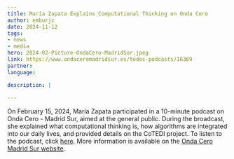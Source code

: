 ```yaml
---
title: María Zapata Explains Computational Thinking on Onda Cero
author: emburjc
date: 2024-11-12
tags: 
- news
- media
hero: 2024-02-Picture-OndaCero-MadridSur.jpeg
link: https://www.ondaceromadridsur.es/todos-podcasts/16369
partner: 
language: 

description: |
  
---
```


On February 15, 2024, María Zapata participated in a 10-minute podcast on Onda Cero - Madrid Sur, aimed at the general public. During the broadcast, she explained what computational thinking is, how algorithms are integrated into our daily lives, and provided details on the CoTEDI project. To listen to the podcast, click [here](https://www.ondaceromadridsur.es/Portals/0/Programas/2/15%2002%20URJC%20COMPUTACIONAL.mp3). More information is available on the [Onda Cero Madrid Sur website](https://www.ondaceromadridsur.es/todos-podcasts/16369).


